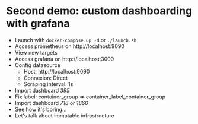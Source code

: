 # Second demo: custom dashboarding with grafana

 - Launch with `docker-compose up -d` or `./launch.sh`
 - Access prometheus on http://localhost:9090
 - View new targets
 - Access grafana on http://localhost:3000
 - Config datasource
   - Host: http://localhost:9090
   - Connexion: Direct
   - Scraping interval: 1s
 - Import dashboard *395*
 - Fix label: container_group => container_label_container_group
 - Import dashboard *718* or *1860*
 - See how it's boring...
 - Let's talk about immutable infrastructure